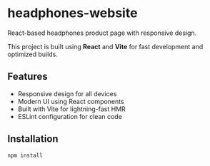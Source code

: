 # headphones-website

React-based headphones product page with responsive design.

This project is built using **React** and **Vite** for fast development and optimized builds.

## Features
- Responsive design for all devices
- Modern UI using React components
- Built with Vite for lightning-fast HMR
- ESLint configuration for clean code

## Installation
```bash
npm install
